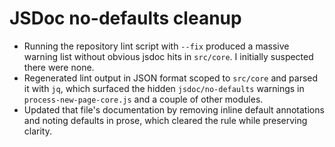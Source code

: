 # JSDoc no-defaults cleanup

- Running the repository lint script with `--fix` produced a massive warning list without obvious jsdoc hits in `src/core`. I initially suspected there were none.
- Regenerated lint output in JSON format scoped to `src/core` and parsed it with `jq`, which surfaced the hidden `jsdoc/no-defaults` warnings in `process-new-page-core.js` and a couple of other modules.
- Updated that file's documentation by removing inline default annotations and noting defaults in prose, which cleared the rule while preserving clarity.
